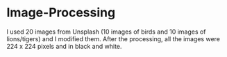 # Image-Processing
I used 20 images from Unsplash (10 images of birds and 10 images of lions/tigers) and I modified them. After the processing, all the images were 224 x 224 pixels and in black and white.
